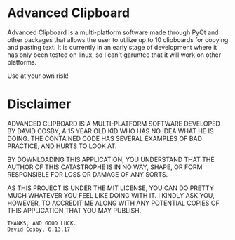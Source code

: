 # Advanced Clipboard
Advanced Clipboard is a multi-platform software made through PyQt and other packages that allows the user to utilize up to 10 clipboards for copying and pasting text. It is currently in an early stage of development where it has only been tested on linux, so I can't garuntee that it will work on other platforms.

Use at your own risk!



# Disclaimer

ADVANCED CLIPBOARD IS A MULTI-PLATFORM SOFTWARE DEVELOPED BY DAVID COSBY, A 15 YEAR OLD KID WHO HAS NO IDEA WHAT HE IS DOING. THE CONTAINED CODE HAS SEVERAL EXAMPLES OF BAD PRACTICE, AND HURTS TO LOOK AT.

BY DOWNLOADING THIS APPLICATION, YOU UNDERSTAND THAT THE AUTHOR OF THIS CATASTROPHE IS IN NO WAY, SHAPE, OR FORM RESPONSIBLE FOR LOSS OR DAMAGE OF ANY SORTS.

AS THIS PROJECT IS UNDER THE MIT LICENSE, YOU CAN DO PRETTY MUCH WHATEVER YOU FEEL LIKE DOING WITH IT. I KINDLY ASK YOU, HOWEVER, TO ACCREDIT ME ALONG WITH ANY POTENTIAL COPIES OF THIS APPLICATION THAT YOU MAY PUBLISH. 

 	THANKS, AND GOOD LUCK.
 	David Cosby, 6.13.17

